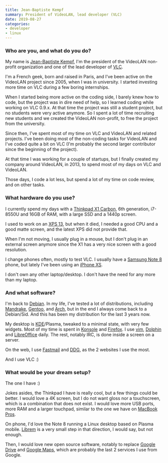 ```yaml
---
title: Jean-Baptiste Kempf
summary: President of VideoLAN, lead developer (VLC) 
date: 2019-08-27
categories:
- developer
- linux
---
```


### Who are you, and what do you do?

My name is [Jean-Baptiste Kempf](http://www.jbkempf.com/ "Jean-Baptiste's website."), I'm the president of the VideoLAN non-profit organization and one of the lead developer of [VLC][].

I'm a French geek, born and raised in Paris, and I've been active on the VideoLAN project since 2005, when I was in university. I started investing more time on VLC during a few boring internships.

When I started being more active on the coding side, I barely knew how to code, but the project was in dire need of help, so I learned coding while working on VLC 0.9.x. At that time the project was still a student project, but no students were very active anymore. So I spent a lot of time recruiting new students and we created the VideoLAN non-profit, to free the project from the university.

Since then, I've spent most of my time on VLC and VideoLAN and related projects. I've been doing most of the non-coding tasks for VideoLAN and I've coded quite a bit on VLC (I'm probably the second larger contributor since the beginning of the project).

At that time I was working for a couple of startups, but I finally created my company around VideoLAN, in 2013, to spend most of my days on VLC and VideoLAN.

Those days, I code a lot less, but spend a lot of my time on code review, and on other tasks.

### What hardware do you use?

I currently spend my days with a [Thinkpad X1 Carbon][thinkpad-x1-carbon], 6th generation, i7-8550U and 16GB of RAM, with a large SSD and a 1440p screen.

I used to work on an [XPS 13][xps-13], but when it died, I needed a good CPU and a good matte screen, and the latest XPS did not provide that.

When I'm not moving, I usually plug in a mouse, but I don't plug in an external screen anymore since the X1 has a very nice screen with a good resolution.

I change phones often, mostly to test VLC. I usually have a [Samsung Note 8][galaxy-note-8] phone, but lately I've been using an [iPhone XS][iphone-xs].

I don't own any other laptop/desktop. I don't have the need for any more than my laptop.

### And what software?

I'm back to [Debian][]. In my life, I've tested a lot of distributions, including [Mandrake][], [Gentoo][], and [Arch][arch-linux], but in the end I always come back to a Debian/Sid. And this has been my distribution for the last 3 years now.

My desktop is [KDE][]/Plasma, tweaked to a minimal state, with very few widgets. Most of my time is spent in [Konsole][] and [Firefox][]. I use [vim][], [Dolphin][] and [LibreOffice][] daily. The rest, notably IRC, is done inside a screen on a server.

On the web, I use [Fastmail][] and [DDG][duckduckgo], as the 2 websites I use the most.

And I use VLC :)

### What would be your dream setup?

The one I have :)

Jokes asides, the Thinkpad I have is really cool, but a few things could be better. I would love a 4K screen, but I do not want gloss nor a touchscreen, which is a combination that does not exist. I would love more USB ports, more RAM and a larger touchpad, similar to the one we have on [MacBook Pros][macbook-pro].

On phone, I'd love the Note 8 running a Linux desktop based on Plasma mobile. [Librem](https://en.wikipedia.org/wiki/Librem "The Wikipedia entry for Librem.") is a very small step in that direction, I would say, but not enough.

Then, I would love new open source software, notably to replace [Google Drive][google-drive] and [Google Maps][google-maps], which are probably the last 2 services I use from Google.

[arch-linux]: https://archlinux.org/ "A Linux distro."
[debian]: https://www.debian.org/ "A Linux distribution."
[dolphin]: https://en.wikipedia.org/wiki/Dolphin_(file_manager) "A file manager included with KDE."
[duckduckgo]: https://duckduckgo.com/ "A new search engine."
[fastmail]: https://www.fastmail.com/ "An email hosting service."
[firefox]: https://www.mozilla.org/en-US/firefox/new/ "A cross-platform open-source web browser."
[galaxy-note-8]: https://en.wikipedia.org/wiki/Samsung_Galaxy_Note_8 "A 6.3 inch Android phone."
[gentoo]: https://www.gentoo.org/ "A Linux distribution."
[google-drive]: http://web.archive.org/web/20220127131904/https://accounts.google.com/ServiceLogin?service=wise "A cloud storage service."
[google-maps]: https://www.google.com/maps/ "Web-based map tools."
[iphone-xs]: https://en.wikipedia.org/wiki/IPhone_XS "A 5.8 inch iOS phone."
[kde]: https://kde.org/ "A graphical environment for *nix operating systems."
[konsole]: https://konsole.kde.org/ "A terminal emulator for KDE."
[libreoffice]: https://www.libreoffice.org/ "A free, open-source productivity suit."
[macbook-pro]: https://www.apple.com/macbook-pro/ "A laptop."
[mandrake]: https://en.wikipedia.org/wiki/Mandriva_Linux "A Linux distribution."
[thinkpad-x1-carbon]: http://web.archive.org/web/20201225130617/https://www.lenovo.com/us/en/laptops/thinkpad/thinkpad-x/ThinkPad-X1-Carbon-5th-Generation/p/22TP2TXX15G "A lightweight PC laptop with a 14 inch screen."
[vim]: https://www.vim.org/ "A command-line text editor."
[vlc]: http://www.videolan.org/vlc/ "An open-source media player."
[xps-13]: http://web.archive.org/web/20230706193216/https://www.dell.com/en-us/shop/cty/pdp/spd/xps-13-9333 "A 13 inch PC laptop."
